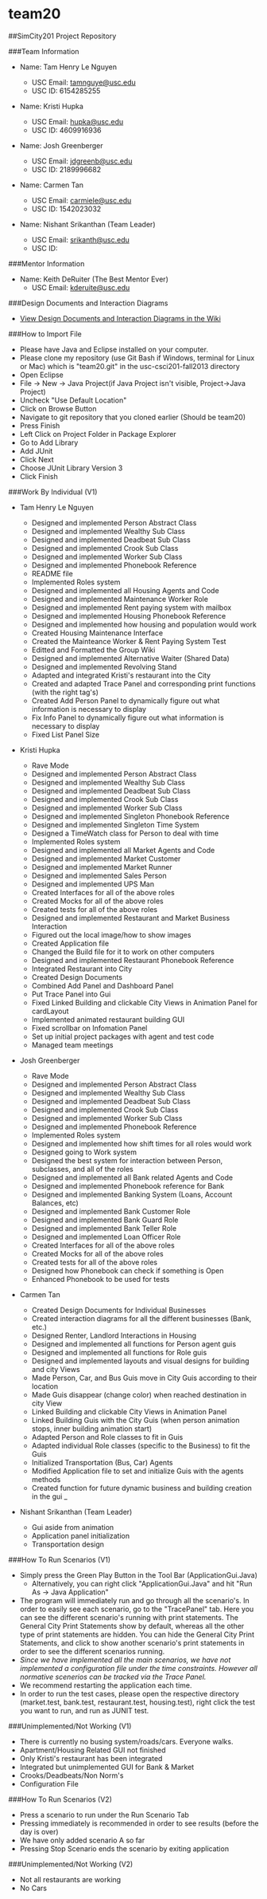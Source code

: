 team20
======

##SimCity201 Project Repository 

###Team Information
  + Name: Tam Henry Le Nguyen
  	+ USC Email: tamnguye@usc.edu
  	+ USC ID: 6154285255

  + Name: Kristi Hupka
  	+ USC Email: hupka@usc.edu
  	+ USC ID: 4609916936

  + Name: Josh Greenberger
  	+ USC Email: jdgreenb@usc.edu
  	+ USC ID: 2189996682

  + Name: Carmen Tan
  	+ USC Email: carmiele@usc.edu
  	+ USC ID: 1542023032

  + Name: Nishant Srikanthan (Team Leader)
  	+ USC Email: srikanth@usc.edu
  	+ USC ID:

###Mentor Information
  + Name: Keith DeRuiter (The Best Mentor Ever)
  	+ USC Email: kderuite@usc.edu

###Design Documents and Interaction Diagrams
  + [View Design Documents and Interaction Diagrams in the Wiki](https://github.com/usc-csci201-fall2013/team20/wiki)

###How to Import File
  + Please have Java and Eclipse installed on your computer.
  + Please clone my repository (use Git Bash if Windows, terminal for Linux or Mac)
    which is "team20.git" in the usc-csci201-fall2013 directory
  + Open Eclipse
  + File -> New -> Java Project(if Java Project isn't visible, Project->Java Project)
  + Uncheck "Use Default Location"
  + Click on Browse Button
  + Navigate to git repository that you cloned earlier (Should be team20)
  + Press Finish
  + Left Click on Project Folder in Package Explorer
  + Go to Add Library
  + Add JUnit
  + Click Next
  + Choose JUnit Library Version 3
  + Click Finish

###Work By Individual (V1)
  + Tam Henry Le Nguyen
  	+ Designed and implemented Person Abstract Class
  	+ Designed and implemented Wealthy Sub Class
  	+ Designed and implemented Deadbeat Sub Class
  	+ Designed and implemented Crook Sub Class
  	+ Designed and implemented Worker Sub Class 
  	+ Designed and implemented Phonebook Reference
  	+ README file
  	+ Implemented Roles system
  	+ Designed and implemented all Housing Agents and Code
  	+ Designed and implemented Maintenance Worker Role
  	+ Designed and implemented Rent paying system with mailbox
  	+ Designed and implemented Housing Phonebook Reference
  	+ Designed and implemented how housing and population would work
  	+ Created Housing Maintenance Interface
  	+ Created the Mainteance Worker & Rent Paying System Test
  	+ Editted and Formatted the Group Wiki
  	+ Designed and implemented Alternative Waiter (Shared Data)
  	+ Designed and implemented Revolving Stand
  	+ Adapted and integrated Kristi's restaurant into the City
  	+ Created and adapted Trace Panel and corresponding print functions (with the right tag's)
  	+ Created Add Person Panel to dynamically figure out what information is necessary to display
  	+ Fix Info Panel to dynamically figure out what information is necessary to display
  	+ Fixed List Panel Size


  + Kristi Hupka
  	+ Rave Mode
  	+ Designed and implemented Person Abstract Class
  	+ Designed and implemented Wealthy Sub Class
  	+ Designed and implemented Deadbeat Sub Class
  	+ Designed and implemented Crook Sub Class
  	+ Designed and implemented Worker Sub Class 
  	+ Designed and implemented Singleton Phonebook Reference
  	+ Designed and implemented Singleton Time System
  	+ Designed a TimeWatch class for Person to deal with time
  	+ Implemented Roles system
  	+ Designed and implemented all Market Agents and Code
  	+ Designed and implemented Market Customer
  	+ Designed and implemented Market Runner
  	+ Designed and implemented Sales Person
  	+ Designed and implemented UPS Man
  	+ Created Interfaces for all of the above roles
  	+ Created Mocks for all of the above roles
  	+ Created tests for all of the above roles
  	+ Designed and implemented Restaurant and Market Business Interaction
  	+ Figured out the local image/how to show images
  	+ Created Application file
  	+ Changed the Build file for it to work on other computers
  	+ Designed and implemented Restaurant Phonebook Reference
  	+ Integrated Restaurant into City
  	+ Created Design Documents
  	+ Combined Add Panel and Dashboard Panel
  	+ Put Trace Panel into Gui
  	+ Fixed Linked Building and clickable City Views in Animation Panel for cardLayout
  	+ Implemented animated restaurant building GUI
  	+ Fixed scrollbar on Infomation Panel
  	+ Set up initial project packages with agent and test code
  	+ Managed team meetings


  + Josh Greenberger
  	+ Rave Mode
  	+ Designed and implemented Person Abstract Class
  	+ Designed and implemented Wealthy Sub Class
  	+ Designed and implemented Deadbeat Sub Class
  	+ Designed and implemented Crook Sub Class
  	+ Designed and implemented Worker Sub Class 
  	+ Designed and implemented Phonebook Reference
  	+ Implemented Roles system
  	+ Designed and implemented how shift times for all roles would work
  	+ Designed going to Work system
  	+ Designed the best system for interaction between Person, subclasses, and all of the roles
  	+ Designed and implemented all Bank related Agents and Code
  	+ Designed and implemented Phonebook reference for Bank
  	+ Designed and implemented Banking System (Loans, Account Balances, etc)
  	+ Designed and implemented Bank Customer Role
  	+ Designed and implemented Bank Guard Role
  	+ Designed and implemented Bank Teller Role
  	+ Designed and implemented Loan Officer Role
  	+ Created Interfaces for all of the above roles
  	+ Created Mocks for all of the above roles
  	+ Created tests for all of the above roles
  	+ Designed how Phonebook can check if something is Open
  	+ Enhanced Phonebook to be used for tests


  + Carmen Tan
  	+ Created Design Documents for Individual Businesses
  	+ Created interaction diagrams for all the different businesses (Bank, etc.)
  	+ Designed Renter, Landlord Interactions in Housing
  	+ Designed and implemented all functions for Person agent guis
  	+ Designed and implemented all functions for Role guis
  	+ Designed and implemented layouts and visual designs for building and city Views
  	+ Made Person, Car, and Bus Guis move in City Guis according to their location
  	+ Made Guis disappear (change color) when reached destination in city View
  	+ Linked Building and clickable City Views in Animation Panel
  	+ Linked Building Guis with the City Guis (when person animation stops, inner building animation start)
  	+ Adapted Person and Role classes to fit in Guis
  	+ Adapted individual Role classes (specific to the Business) to fit the Guis
  	+ Initialized Transportation (Bus, Car) Agents
  	+ Modified Application file to set and initialize Guis with the agents methods
  	+ Created function for future dynamic business and building creation in the gui
  	_ 
  	

  + Nishant Srikanthan (Team Leader)
  	+ Gui aside from animation
  	+ Application panel initialization
  	+ Transportation design

###How To Run Scenarios (V1)
  + Simply press the Green Play Button in the Tool Bar (ApplicationGui.Java)
  	+ Alternatively, you can right click "ApplicationGui.Java" and hit "Run As -> Java Application"
  + The program will immediately run and go through all the scenario's. In order to easily see each 
  	scenario, go to the "TracePanel" tab. Here you can see the different scenario's running with print statements.
    The General City Print Statements show by default, whereas all the other type of print statements are hidden.
    You can hide the General City Print Statements, and click to show another scenario's print statements
    in order to see the different scenarios running. 
  + *Since we have implemented all the main scenarios, we have not implemented a configuration file under the time constraints.  However all normative scenerios can be tracked via the Trace Panel.*
  + We recommend restarting the application each time.
  + In order to run the test cases, please open the respective directory (market.test, bank.test, restaurant.test, housing.test), right click the test you want to run, and run as JUNIT test.

###Unimplemented/Not Working (V1)
  + There is currently no busing system/roads/cars. Everyone walks.
  + Apartment/Housing Related GUI not finished
  + Only Kristi's restaurant has been integrated
  + Integrated but unimplemented GUI for Bank & Market
  + Crooks/Deadbeats/Non Norm's
  + Configuration File

###How To Run Scenarios (V2)
  + Press a scenario to run under the Run Scenario Tab
  + Pressing immediately is recommended in order to see results (before the day is over)
  + We have only added scenario A so far
  + Pressing Stop Scenario ends the scenario by exiting application

###Unimplemented/Not Working (V2)
  + Not all restaurants are working
  + No Cars

